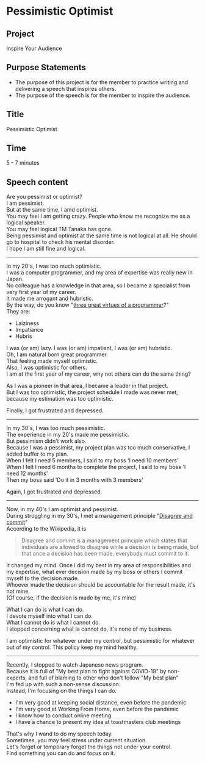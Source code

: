 # Pessimistic Optimist
  
## Project
  
Inspire Your Audience
  
## Purpose Statements
  
- The purpose of this project is for the member to practice writing and delivering a speech that inspires others.
- The purpose of the speech is for the member to inspire the audience.

## Title
  
Pessimistic Optimist
  
## Time
  
5 - 7 minutes

## Speech content
  
Are you pessimist or optimist?  
I am pessimist.  
But at the same time, I amd optimist.  
You may feel I am getting crazy. People who know me recognize me as a logical speaker.  
You may feel logical TM Tanaka has gone.  
Being pessimist and optimist at the same time is not logical at all. He should go to hospital to check his mental disorder.  
I hope I am still fine and logical.  
  
---
  
In my 20's, I was too much optimistic.  
I was a computer programmer, and my area of expertise was really new in Japan.  
No colleague has a knowledge in that area, so I became a specialist from very first year of my career.  
It made me arrogant and hubristic.  
By the way, do you know "[three great virtues of a programmer](http://threevirtues.com/)?"  
They are:
  
- Laiziness
- Impatiance
- Hubris
  
I was (or am) lazy. I was (or am) impatient, I was (or am) hubristic.  
Oh, I am natural born great programmer.  
That feeling made myself optimistic.  
Also, I was optimistic for others.  
I am at the first year of my career, why not others can do the same thing?  
  
As I was a pioneer in that area, I became a leader in that project.  
But I was too optimistic, the project schedule I made was never met, because my estimation was too optimistic.  
  
Finally, I got frustrated and depressed.  
  
---
  
In my 30's, I was too much pessimistic.  
The experience in my 20's made me pessimistic.  
But pessimism didn't work also.  
Because I was a pessimist, my project plan was too much conservative, I added buffer to my plan.  
When I felt I need 5 members, I said  to my boss 'I need 10 members'  
When I felt I need 6 months to complete the project, I said to my boss 'I need 12 months'  
Then my boss said 'Do it in 3 months with 3 members'
  
Again, I got frustrated and depressed.  
  
---
  
Now, in my 40's I am optimist and pessimist.  
During struggling in my 30's, I met a management principle "[Disagree and commit](https://en.wikipedia.org/wiki/Disagree_and_commit)"  
According to the Wikipedia, it is  
> Disagree and commit is a management principle which states that individuals are allowed to disagree while a decision is being made, but that once a decision has been made, everybody must commit to it.  
  
It changed my mind. Once I did my best in my area of responsibilities and my expertise, what ever decision made by my boss or others I commit myself to the decision made.  
Whoever made the decision should be accountable for the result made, it's not mine.  
(Of course, if the decision is made by me, it's mine)  
  
What I can do is what I can do.  
I devote myself into what I can do.  
What I cannot do is what I cannot do.  
I stopped concerning what Ia cannot do, it's none of my business.  

I am optimistic for whatever under my control, but pessimistic for whatever out of my control.
This policy keep my mind healthy.  
  
---
  
Recently, I stopped to watch Japanese news program.  
Because it is full of "My best plan to fight against COVID-19" by non-experts, and full of blaming to other who don't follow "My best plan"  
I'm fed up with such a non-sense discussion.  
Instead, I'm focusing on the things I can do.  
  
- I'm very good at keeping social distance, even before the pandemic
- I'm very good at Working From Home, even before the pandemic
- I know how to conduct online meeting
- I have a chance to present my idea at toastmasters club meetings
  
That's why I wand to do my speech today.  
Sometimes, you may feel stress under current situation.  
Let's forget or temporary forget the things not under your control.  
Find something you can do and focus on it.  